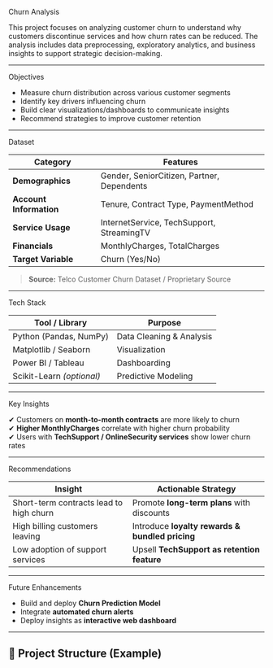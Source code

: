 Churn Analysis



This project focuses on analyzing customer churn to understand why customers discontinue services and how churn rates can be reduced. The analysis includes data preprocessing, exploratory analytics, and business insights to support strategic decision-making.

---

Objectives

- Measure churn distribution across various customer segments  
- Identify key drivers influencing churn  
- Build clear visualizations/dashboards to communicate insights  
- Recommend strategies to improve customer retention

---

Dataset

| Category | Features |
|----------|----------|
| **Demographics** | Gender, SeniorCitizen, Partner, Dependents |
| **Account Information** | Tenure, Contract Type, PaymentMethod |
| **Service Usage** | InternetService, TechSupport, StreamingTV |
| **Financials** | MonthlyCharges, TotalCharges |
| **Target Variable** | Churn (Yes/No) |

> **Source:** Telco Customer Churn Dataset / Proprietary Source  


---

Tech Stack

| Tool / Library | Purpose |
|----------------|---------|
| Python (Pandas, NumPy) | Data Cleaning & Analysis |
| Matplotlib / Seaborn | Visualization |
| Power BI / Tableau | Dashboarding |
| Scikit-Learn *(optional)* | Predictive Modeling |


---

Key Insights

✔ Customers on **month-to-month contracts** are more likely to churn  
✔ **Higher MonthlyCharges** correlate with higher churn probability  
✔ Users with **TechSupport / OnlineSecurity services** show lower churn rates  

---
 Recommendations

| Insight | Actionable Strategy |
|---------|---------------------|
| Short-term contracts lead to high churn | Promote **long-term plans** with discounts |
| High billing customers leaving | Introduce **loyalty rewards & bundled pricing** |
| Low adoption of support services | Upsell **TechSupport as retention feature** |

---

Future Enhancements

- Build and deploy **Churn Prediction Model**  
- Integrate **automated churn alerts**  
- Deploy insights as **interactive web dashboard**

---

## 📎 Project Structure (Example)

